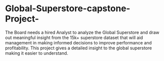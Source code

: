 # Global-Superstore-capstone-Project-
The Board needs a hired Analyst to analyze the Global Superstore and draw out meaningful insight from the 15k+ superstore dataset that will aid management in making informed decisions to improve performance and profitability. This project gives a detailed insight to the global superstore making it easier to understand.
